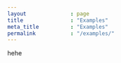 ```yaml
---
layout              : page
title               : "Examples"
meta_title          : "Examples"
permalink           : "/examples/"
---
```

hehe
